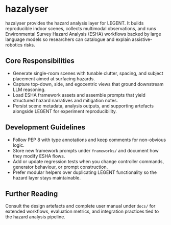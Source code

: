 # hazalyser

hazalyser provides the hazard analysis layer for LEGENT. It builds reproducible indoor scenes, collects multimodal observations, and runs Environmental Survey Hazard Analysis (ESHA) workflows backed by large language models so researchers can catalogue and explain assistive-robotics risks.

## Core Responsibilities
- Generate single-room scenes with tunable clutter, spacing, and subject placement aimed at surfacing hazards.
- Capture top-down, side, and egocentric views that ground downstream LLM reasoning.
- Load ESHA framework assets and assemble prompts that yield structured hazard narratives and mitigation notes.
- Persist scene metadata, analysis outputs, and supporting artefacts alongside LEGENT for experiment reproducibility.

## Development Guidelines
- Follow PEP 8 with type annotations and keep comments for non-obvious logic.
- Store new framework prompts under `frameworks/` and document how they modify ESHA flows.
- Add or update regression tests when you change controller commands, generator behaviour, or prompt construction.
- Prefer modular helpers over duplicating LEGENT functionality so the hazard layer stays maintainable.

## Further Reading
Consult the design artefacts and complete user manual under `docs/` for extended workflows, evaluation metrics, and integration practices tied to the hazard analysis pipeline.
